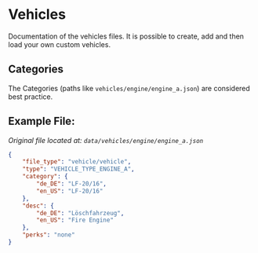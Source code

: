 # Vehicles

Documentation of the vehicles files. It is possible to create, add and then load your own custom vehicles.

## Categories

The Categories (paths like `vehicles/engine/engine_a.json`) are considered best practice.
## Example File:
*Original file located at: 
``data/vehicles/engine/engine_a.json``*
```json
{
    "file_type": "vehicle/vehicle",
    "type": "VEHICLE_TYPE_ENGINE_A",
    "category": {
        "de_DE": "LF-20/16",
        "en_US": "LF-20/16"
    },
    "desc": {
        "de_DE": "Löschfahrzeug",
        "en_US": "Fire Engine"
    },
    "perks": "none"
}
```